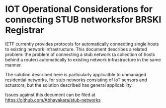 # IOT Operational Considerations for connecting STUB networksfor BRSKI Registrar

IETF currently provides protocols for automatically connecting single hosts to existing network infrastructure.
This document describes a related problem: the problem of connecting a stub network (a collection of hosts behind a router) automatically to existing network infrastructure in the  same manner.

The solution described here is particularly applicatble to unmanaged residential networks, for stub networks consisting of IoT sensors and actuators, but the solution described has general applicability.

Issues against this document can be filed at https://github.com/Abhayakara/stub-networks






